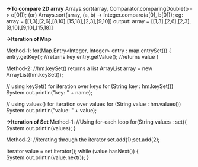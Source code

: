 __->To compare 2D array__
Arrays.sort(array, Comparator.comparingDouble(o -> o[0]));
(or)
Arrays.sort(array, (a, b) -> Integer.compare(a[0], b[0]));
eg: array = [[1,3],[2,6],[8,10],[15,18],[2,3],[9,10]]
output: array = [[1,3],[2,6],[2,3],[8,10],[9,10],[15,18]]

__->Iteration of Map__

Method-1:
for(Map.Entry<Integer, Integer> entry : map.entrySet())
{
   entry.getKey();    //returns key
   entry.getValue();  //returns value
}

Method-2:
//hm.keySet() returns a list
ArrayList<Integer> array = new ArrayList(hm.keySet()); 

// using keySet() for iteration over keys
for (String key : hm.keySet())
    System.out.println("key: " + name);

// using values() for iteration over values
for (String value : hm.values())
    System.out.println("value: " + value);
   
   
**->Iteration of Set**
Method-1: //Using for-each loop
for(String values : set){
   System.out.println(values);
}

Method-2: //iterating through the iterator
set.add(1);set.add(2);

Iterator value = set.iterator();
while (value.hasNext()) {
    System.out.println(value.next());
}
